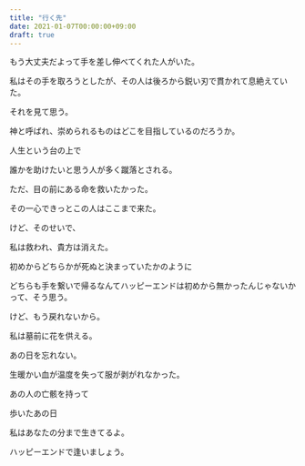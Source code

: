 ```yaml
---
title: "行く先"
date: 2021-01-07T00:00:00+09:00
draft: true
---
```

もう大丈夫だよって手を差し伸べてくれた人がいた。

私はその手を取ろうとしたが、その人は後ろから鋭い刃で貫かれて息絶えていた。

それを見て思う。

神と呼ばれ、崇められるものはどこを目指しているのだろうか。

人生という台の上で

誰かを助けたいと思う人が多く蹴落とされる。

ただ、目の前にある命を救いたかった。

その一心できっとこの人はここまで来た。

けど、そのせいで、

私は救われ、貴方は消えた。

初めからどちらかが死ぬと決まっていたかのように

どちらも手を繋いで帰るなんてハッピーエンドは初めから無かったんじゃないかって、そう思う。

けど、もう戻れないから。

私は墓前に花を供える。

あの日を忘れない。

生暖かい血が温度を失って服が剥がれなかった。

あの人の亡骸を持って

歩いたあの日

私はあなたの分まで生きてるよ。

ハッピーエンドで逢いましょう。

<!-- 
    サイト運営担当のボヤキ #2
    今日は書きたいことが二つ
    今日、YouTuberのうごくちゃんが12/31に亡くなられていたというのが公表されました。僕は彼女をKUNさんらのコラボで見ていました。
    個人チャンネルまで追う人ではありませんでしたが、何かつながっているような部分がある気がして、とても好きでした。ご冥福をお祈りします。

    本当はもう少し書きたいこともあるのですが、置いて二つ目に行きたいと思います。
    今回題名を行く先というようにしました。いつもURLの英文を考えるのは僕の担当で、大丈夫を訳すとFineになりますが、何か味気ないというか、Fineで表せるものではないのだと思います。

    by サイト運営担当の黒子
-->
